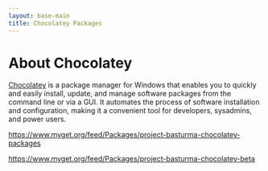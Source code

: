 ```yaml
---
layout: base-main
title: Chocolatey Packages
---
```


# About Chocolatey

[Chocolatey](https://chocolatey.org/) is a package manager for Windows that enables you to quickly and easily install, update, and manage software packages from the command line or via a GUI. It automates the process of software installation and configuration, making it a convenient tool for developers, sysadmins, and power users.

https://www.myget.org/feed/Packages/project-basturma-chocolatey-packages

https://www.myget.org/feed/Packages/project-basturma-chocolatey-beta

